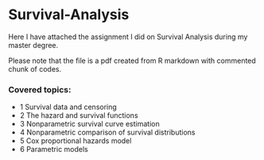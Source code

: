 # Survival-Analysis
Here I have attached the assignment I did on Survival Analysis during my master degree.

Please note that the file is a pdf created from R markdown with commented chunk of codes.

### Covered topics:

- 1 Survival data and censoring
- 2 The hazard and survival functions
- 3 Nonparametric survival curve estimation
- 4 Nonparametric comparison of survival distributions
- 5 Cox proportional hazards model
- 6 Parametric models
